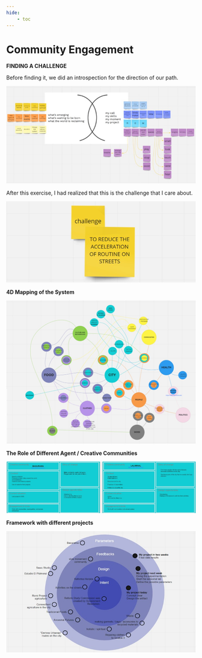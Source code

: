 ```yaml
---
hide:
    - toc
---
```


# Community Engagement

**FINDING A CHALLENGE**

Before finding it, we did an introspection for the direction of our path.

![](../images/co/b.jpg)

After this exercise, I had realized that this is the challenge that I care about.

![](../images/co/a.jpg)

**4D Mapping of the System**

![](../images/co/c.jpg)

**The Role of Different Agent / Creative Communities**

![](../images/co/d.jpg)

**Framework with different projects**

![](../images/co/e.jpg)